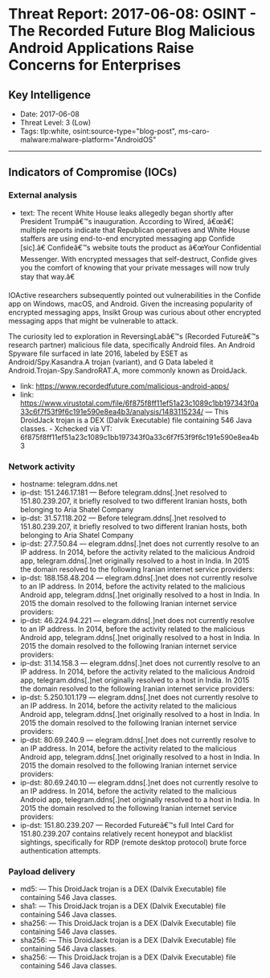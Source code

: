 # Threat Report: 2017-06-08: OSINT -  The Recorded Future Blog Malicious Android Applications Raise Concerns for Enterprises


## Key Intelligence
* Date: 2017-06-08
* Threat Level: 3 (Low)
* Tags: tlp:white, osint:source-type="blog-post", ms-caro-malware:malware-platform="AndroidOS"

---

## Indicators of Compromise (IOCs)
### External analysis
* text: The recent White House leaks allegedly began shortly after President Trumpâ€™s inauguration. According to Wired, â€œâ€¦ multiple reports indicate that Republican operatives and White House staffers are using end-to-end encrypted messaging app Confide [sic].â€ Confideâ€™s website touts the product as â€œYour Confidential Messenger. With encrypted messages that self-destruct, Confide gives you the comfort of knowing that your private messages will now truly stay that way.â€

IOActive researchers subsequently pointed out vulnerabilities in the Confide app on Windows, macOS, and Android. Given the increasing popularity of encrypted messaging apps, Insikt Group was curious about other encrypted messaging apps that might be vulnerable to attack.

The curiosity led to exploration in ReversingLabâ€™s (Recorded Futureâ€™s research partner) malicious file data, specifically Android files. An Android Spyware file surfaced in late 2016, labeled by ESET as Android/Spy.Kasandra.A trojan (variant), and G Data labeled it Android.Trojan-Spy.SandroRAT.A, more commonly known as DroidJack.
* link: https://www.recordedfuture.com/malicious-android-apps/
* link: https://www.virustotal.com/file/6f875f8ff11ef51a23c1089c1bb197343f0a33c6f7f53f9f6c191e590e8ea4b3/analysis/1483115234/ — This DroidJack trojan is a DEX (Dalvik Executable) file containing 546 Java classes. - Xchecked via VT: 6f875f8ff11ef51a23c1089c1bb197343f0a33c6f7f53f9f6c191e590e8ea4b3

### Network activity
* hostname: telegram.ddns.net
* ip-dst: 151.246.17.181 — Before telegram.ddns[.]net resolved to 151.80.239.207, it briefly resolved to two different Iranian hosts, both belonging to Aria Shatel Company
* ip-dst: 31.57.118.202 — Before telegram.ddns[.]net resolved to 151.80.239.207, it briefly resolved to two different Iranian hosts, both belonging to Aria Shatel Company
* ip-dst: 27.7.50.84 — elegram.ddns[.]net does not currently resolve to an IP address. In 2014, before the activity related to the malicious Android app, telegram.ddns[.]net originally resolved to a host in India. In 2015 the domain resolved to the following Iranian internet service providers:
* ip-dst: 188.158.48.204 — elegram.ddns[.]net does not currently resolve to an IP address. In 2014, before the activity related to the malicious Android app, telegram.ddns[.]net originally resolved to a host in India. In 2015 the domain resolved to the following Iranian internet service providers:
* ip-dst: 46.224.94.221 — elegram.ddns[.]net does not currently resolve to an IP address. In 2014, before the activity related to the malicious Android app, telegram.ddns[.]net originally resolved to a host in India. In 2015 the domain resolved to the following Iranian internet service providers:
* ip-dst: 31.14.158.3 — elegram.ddns[.]net does not currently resolve to an IP address. In 2014, before the activity related to the malicious Android app, telegram.ddns[.]net originally resolved to a host in India. In 2015 the domain resolved to the following Iranian internet service providers:
* ip-dst: 5.250.101.179 — elegram.ddns[.]net does not currently resolve to an IP address. In 2014, before the activity related to the malicious Android app, telegram.ddns[.]net originally resolved to a host in India. In 2015 the domain resolved to the following Iranian internet service providers:
* ip-dst: 80.69.240.9 — elegram.ddns[.]net does not currently resolve to an IP address. In 2014, before the activity related to the malicious Android app, telegram.ddns[.]net originally resolved to a host in India. In 2015 the domain resolved to the following Iranian internet service providers:
* ip-dst: 80.69.240.10 — elegram.ddns[.]net does not currently resolve to an IP address. In 2014, before the activity related to the malicious Android app, telegram.ddns[.]net originally resolved to a host in India. In 2015 the domain resolved to the following Iranian internet service providers:
* ip-dst: 151.80.239.207 — Recorded Futureâ€™s full Intel Card for 151.80.239.207 contains relatively recent honeypot and blacklist sightings, specifically for RDP (remote desktop protocol) brute force authentication attempts.

### Payload delivery
* md5: <md5> — This DroidJack trojan is a DEX (Dalvik Executable) file containing 546 Java classes.
* sha1: <sha1> — This DroidJack trojan is a DEX (Dalvik Executable) file containing 546 Java classes.
* sha256: <sha256> — This DroidJack trojan is a DEX (Dalvik Executable) file containing 546 Java classes.
* sha256: <sha256> — This DroidJack trojan is a DEX (Dalvik Executable) file containing 546 Java classes.
* sha256: <sha256> — This DroidJack trojan is a DEX (Dalvik Executable) file containing 546 Java classes.
